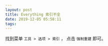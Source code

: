 ```yaml
---
layout: post
title: Everything 索引不全
date: 2019-12-05 05:58:11
tags:
---
```


找到菜单 `工具 > 选项 > 索引` ， 点击 `强制重建` 即可。

